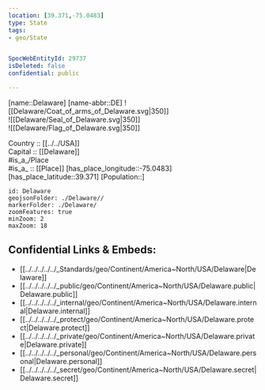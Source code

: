 ```yaml
---
location: [39.371,-75.0483] 
type: State
tags:
- geo/State


SpocWebEntityId: 29737
isDeleted: false
confidential: public

---
```

[name::Delaware] 
[name-abbr::DE] 
![[Delaware/Coat_of_arms_of_Delaware.svg|350]]  
![[Delaware/Seal_of_Delaware.svg|350]]  
![[Delaware/Flag_of_Delaware.svg|350]]  

Country :: [[../../USA]]  
Capital :: [[Delaware]]  
#is_a_/Place  
#is_a_ :: [[Place]] 
[has_place_longitude::-75.0483] 
[has_place_latitude::39.371] 
[Population::] 



```leaflet
id: Delaware
geojsonFolder: ./Delaware//
markerFolder: ./Delaware/
zoomFeatures: true 
minZoom: 2 
maxZoom: 18
```


## Confidential Links & Embeds: 
- [[../../../../../_Standards/geo/Continent/America~North/USA/Delaware|Delaware]] 
- [[../../../../../_public/geo/Continent/America~North/USA/Delaware.public|Delaware.public]] 
- [[../../../../../_internal/geo/Continent/America~North/USA/Delaware.internal|Delaware.internal]] 
- [[../../../../../_protect/geo/Continent/America~North/USA/Delaware.protect|Delaware.protect]] 
- [[../../../../../_private/geo/Continent/America~North/USA/Delaware.private|Delaware.private]] 
- [[../../../../../_personal/geo/Continent/America~North/USA/Delaware.personal|Delaware.personal]] 
- [[../../../../../_secret/geo/Continent/America~North/USA/Delaware.secret|Delaware.secret]] 
